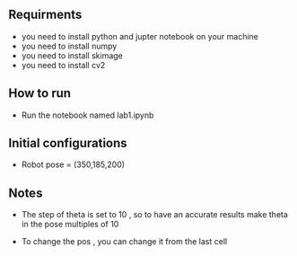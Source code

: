 ## Requirments

- you need to install python and jupter notebook on your machine 
- you need to install numpy
- you need to install skimage
- you need to install cv2

## How to run
- Run the notebook named lab1.ipynb

## Initial configurations
- Robot pose = (350,185,200)

## Notes
- The step of theta is set to 10 , so to have an accurate results
	make theta in the pose multiples of 10

- To change the pos , you can change it from the last cell  
